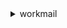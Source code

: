 <details>

<summary>
workmail
</summary>

- <details><summary>associate-delegate-to-resource</summary>

  * --organization-id
  * --resource-id
  * --entity-id
  * --cli-input-json
  * --cli-input-yaml
  * --generate-cli-skeleton


- <details><summary>associate-member-to-group</summary>

  * --organization-id
  * --group-id
  * --member-id
  * --cli-input-json
  * --cli-input-yaml
  * --generate-cli-skeleton


- <details><summary>cancel-mailbox-export-job</summary>

  * --client-token
  * --job-id
  * --organization-id
  * --cli-input-json
  * --cli-input-yaml
  * --generate-cli-skeleton


- <details><summary>create-alias</summary>

  * --organization-id
  * --entity-id
  * --alias
  * --cli-input-json
  * --cli-input-yaml
  * --generate-cli-skeleton


- <details><summary>create-group</summary>

  * --organization-id
  * --name
  * --cli-input-json
  * --cli-input-yaml
  * --generate-cli-skeleton


- <details><summary>create-mobile-device-access-rule</summary>

  * --organization-id
  * --client-token
  * --name
  * --description
  * --effect
  * --device-types
  * --not-device-types
  * --device-models
  * --not-device-models
  * --device-operating-systems
  * --not-device-operating-systems
  * --device-user-agents
  * --not-device-user-agents
  * --cli-input-json
  * --cli-input-yaml
  * --generate-cli-skeleton


- <details><summary>create-organization</summary>

  * --directory-id
  * --alias
  * --client-token
  * --domains
  * --kms-key-arn
  * --enable-interoperability
  * --no-enable-interoperability
  * --cli-input-json
  * --cli-input-yaml
  * --generate-cli-skeleton


- <details><summary>create-resource</summary>

  * --organization-id
  * --name
  * --type
  * --cli-input-json
  * --cli-input-yaml
  * --generate-cli-skeleton


- <details><summary>create-user</summary>

  * --organization-id
  * --name
  * --display-name
  * --password
  * --cli-input-json
  * --cli-input-yaml
  * --generate-cli-skeleton


- <details><summary>delete-access-control-rule</summary>

  * --organization-id
  * --name
  * --cli-input-json
  * --cli-input-yaml
  * --generate-cli-skeleton


- <details><summary>delete-alias</summary>

  * --organization-id
  * --entity-id
  * --alias
  * --cli-input-json
  * --cli-input-yaml
  * --generate-cli-skeleton


- <details><summary>delete-group</summary>

  * --organization-id
  * --group-id
  * --cli-input-json
  * --cli-input-yaml
  * --generate-cli-skeleton


- <details><summary>delete-mailbox-permissions</summary>

  * --organization-id
  * --entity-id
  * --grantee-id
  * --cli-input-json
  * --cli-input-yaml
  * --generate-cli-skeleton


- <details><summary>delete-mobile-device-access-rule</summary>

  * --organization-id
  * --mobile-device-access-rule-id
  * --cli-input-json
  * --cli-input-yaml
  * --generate-cli-skeleton


- <details><summary>delete-organization</summary>

  * --client-token
  * --organization-id
  * --delete-directory
  * --no-delete-directory
  * --cli-input-json
  * --cli-input-yaml
  * --generate-cli-skeleton


- <details><summary>delete-resource</summary>

  * --organization-id
  * --resource-id
  * --cli-input-json
  * --cli-input-yaml
  * --generate-cli-skeleton


- <details><summary>delete-retention-policy</summary>

  * --organization-id
  * --id
  * --cli-input-json
  * --cli-input-yaml
  * --generate-cli-skeleton


- <details><summary>delete-user</summary>

  * --organization-id
  * --user-id
  * --cli-input-json
  * --cli-input-yaml
  * --generate-cli-skeleton


- <details><summary>deregister-from-work-mail</summary>

  * --organization-id
  * --entity-id
  * --cli-input-json
  * --cli-input-yaml
  * --generate-cli-skeleton


- <details><summary>describe-group</summary>

  * --organization-id
  * --group-id
  * --cli-input-json
  * --cli-input-yaml
  * --generate-cli-skeleton


- <details><summary>describe-mailbox-export-job</summary>

  * --job-id
  * --organization-id
  * --cli-input-json
  * --cli-input-yaml
  * --generate-cli-skeleton


- <details><summary>describe-organization</summary>

  * --organization-id
  * --cli-input-json
  * --cli-input-yaml
  * --generate-cli-skeleton


- <details><summary>describe-resource</summary>

  * --organization-id
  * --resource-id
  * --cli-input-json
  * --cli-input-yaml
  * --generate-cli-skeleton


- <details><summary>describe-user</summary>

  * --organization-id
  * --user-id
  * --cli-input-json
  * --cli-input-yaml
  * --generate-cli-skeleton


- <details><summary>disassociate-delegate-from-resource</summary>

  * --organization-id
  * --resource-id
  * --entity-id
  * --cli-input-json
  * --cli-input-yaml
  * --generate-cli-skeleton


- <details><summary>disassociate-member-from-group</summary>

  * --organization-id
  * --group-id
  * --member-id
  * --cli-input-json
  * --cli-input-yaml
  * --generate-cli-skeleton


- <details><summary>get-access-control-effect</summary>

  * --organization-id
  * --ip-address
  * --action
  * --user-id
  * --cli-input-json
  * --cli-input-yaml
  * --generate-cli-skeleton


- <details><summary>get-default-retention-policy</summary>

  * --organization-id
  * --cli-input-json
  * --cli-input-yaml
  * --generate-cli-skeleton


- <details><summary>get-mailbox-details</summary>

  * --organization-id
  * --user-id
  * --cli-input-json
  * --cli-input-yaml
  * --generate-cli-skeleton


- <details><summary>get-mobile-device-access-effect</summary>

  * --organization-id
  * --device-type
  * --device-model
  * --device-operating-system
  * --device-user-agent
  * --cli-input-json
  * --cli-input-yaml
  * --generate-cli-skeleton


- <details><summary>help</summary>

  * 


- <details><summary>list-access-control-rules</summary>

  * --organization-id
  * --cli-input-json
  * --cli-input-yaml
  * --generate-cli-skeleton


- <details><summary>list-aliases</summary>

  * --organization-id
  * --entity-id
  * --cli-input-json
  * --cli-input-yaml
  * --starting-token
  * --page-size
  * --max-items
  * --generate-cli-skeleton


- <details><summary>list-group-members</summary>

  * --organization-id
  * --group-id
  * --cli-input-json
  * --cli-input-yaml
  * --starting-token
  * --page-size
  * --max-items
  * --generate-cli-skeleton


- <details><summary>list-groups</summary>

  * --organization-id
  * --cli-input-json
  * --cli-input-yaml
  * --starting-token
  * --page-size
  * --max-items
  * --generate-cli-skeleton


- <details><summary>list-mailbox-export-jobs</summary>

  * --organization-id
  * --next-token
  * --max-results
  * --cli-input-json
  * --cli-input-yaml
  * --generate-cli-skeleton


- <details><summary>list-mailbox-permissions</summary>

  * --organization-id
  * --entity-id
  * --cli-input-json
  * --cli-input-yaml
  * --starting-token
  * --page-size
  * --max-items
  * --generate-cli-skeleton


- <details><summary>list-mobile-device-access-rules</summary>

  * --organization-id
  * --cli-input-json
  * --cli-input-yaml
  * --generate-cli-skeleton


- <details><summary>list-organizations</summary>

  * --cli-input-json
  * --cli-input-yaml
  * --starting-token
  * --page-size
  * --max-items
  * --generate-cli-skeleton


- <details><summary>list-resource-delegates</summary>

  * --organization-id
  * --resource-id
  * --cli-input-json
  * --cli-input-yaml
  * --starting-token
  * --page-size
  * --max-items
  * --generate-cli-skeleton


- <details><summary>list-resources</summary>

  * --organization-id
  * --cli-input-json
  * --cli-input-yaml
  * --starting-token
  * --page-size
  * --max-items
  * --generate-cli-skeleton


- <details><summary>list-tags-for-resource</summary>

  * --resource-arn
  * --cli-input-json
  * --cli-input-yaml
  * --generate-cli-skeleton


- <details><summary>list-users</summary>

  * --organization-id
  * --cli-input-json
  * --cli-input-yaml
  * --starting-token
  * --page-size
  * --max-items
  * --generate-cli-skeleton


- <details><summary>put-access-control-rule</summary>

  * --name
  * --effect
  * --description
  * --ip-ranges
  * --not-ip-ranges
  * --actions
  * --not-actions
  * --user-ids
  * --not-user-ids
  * --organization-id
  * --cli-input-json
  * --cli-input-yaml
  * --generate-cli-skeleton


- <details><summary>put-mailbox-permissions</summary>

  * --organization-id
  * --entity-id
  * --grantee-id
  * --permission-values
  * --cli-input-json
  * --cli-input-yaml
  * --generate-cli-skeleton


- <details><summary>put-retention-policy</summary>

  * --organization-id
  * --id
  * --name
  * --description
  * --folder-configurations
  * --cli-input-json
  * --cli-input-yaml
  * --generate-cli-skeleton


- <details><summary>register-to-work-mail</summary>

  * --organization-id
  * --entity-id
  * --email
  * --cli-input-json
  * --cli-input-yaml
  * --generate-cli-skeleton


- <details><summary>reset-password</summary>

  * --organization-id
  * --user-id
  * --password
  * --cli-input-json
  * --cli-input-yaml
  * --generate-cli-skeleton


- <details><summary>start-mailbox-export-job</summary>

  * --client-token
  * --organization-id
  * --entity-id
  * --description
  * --role-arn
  * --kms-key-arn
  * --s3-bucket-name
  * --s3-prefix
  * --cli-input-json
  * --cli-input-yaml
  * --generate-cli-skeleton


- <details><summary>tag-resource</summary>

  * --resource-arn
  * --tags
  * --cli-input-json
  * --cli-input-yaml
  * --generate-cli-skeleton


- <details><summary>untag-resource</summary>

  * --resource-arn
  * --tag-keys
  * --cli-input-json
  * --cli-input-yaml
  * --generate-cli-skeleton


- <details><summary>update-mailbox-quota</summary>

  * --organization-id
  * --user-id
  * --mailbox-quota
  * --cli-input-json
  * --cli-input-yaml
  * --generate-cli-skeleton


- <details><summary>update-mobile-device-access-rule</summary>

  * --organization-id
  * --mobile-device-access-rule-id
  * --name
  * --description
  * --effect
  * --device-types
  * --not-device-types
  * --device-models
  * --not-device-models
  * --device-operating-systems
  * --not-device-operating-systems
  * --device-user-agents
  * --not-device-user-agents
  * --cli-input-json
  * --cli-input-yaml
  * --generate-cli-skeleton


- <details><summary>update-primary-email-address</summary>

  * --organization-id
  * --entity-id
  * --email
  * --cli-input-json
  * --cli-input-yaml
  * --generate-cli-skeleton


- <details><summary>update-resource</summary>

  * --organization-id
  * --resource-id
  * --name
  * --booking-options
  * --cli-input-json
  * --cli-input-yaml
  * --generate-cli-skeleton


</details>

